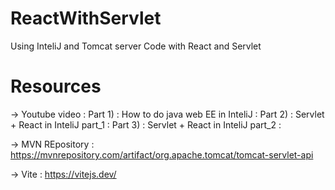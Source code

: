 # ReactWithServlet
Using InteliJ and Tomcat server Code with React and Servlet

# Resources

-> Youtube video : 
Part 1) : How to do java web EE in InteliJ : 
Part 2) : Servlet + React in InteliJ part_1 : 
Part 3) : Servlet + React in InteliJ part_2 : 

-> MVN REpository : https://mvnrepository.com/artifact/org.apache.tomcat/tomcat-servlet-api

-> Vite : https://vitejs.dev/
